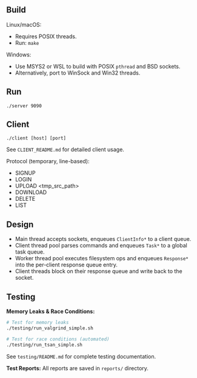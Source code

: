 Build
-----

Linux/macOS:
- Requires POSIX threads.
- Run: `make`

Windows:
- Use MSYS2 or WSL to build with POSIX `pthread` and BSD sockets.
- Alternatively, port to WinSock and Win32 threads.

Run
---
`./server 9090`

Client
------
`./client [host] [port]`

See `CLIENT_README.md` for detailed client usage.

Protocol (temporary, line-based):
- SIGNUP <user> <pass>
- LOGIN <user> <pass>
- UPLOAD <user> <relpath> <size> <tmp_src_path>
- DOWNLOAD <user> <relpath>
- DELETE <user> <relpath>
- LIST <user>

Design
------
- Main thread accepts sockets, enqueues `ClientInfo*` to a client queue.
- Client thread pool parses commands and enqueues `Task*` to a global task queue.
- Worker thread pool executes filesystem ops and enqueues `Response*` into the per-client response queue entry.
- Client threads block on their response queue and write back to the socket.

Testing
-------
**Memory Leaks & Race Conditions:**

```bash
# Test for memory leaks
./testing/run_valgrind_simple.sh

# Test for race conditions (automated)
./testing/run_tsan_simple.sh
```

See `testing/README.md` for complete testing documentation.

**Test Reports:** All reports are saved in `reports/` directory.


